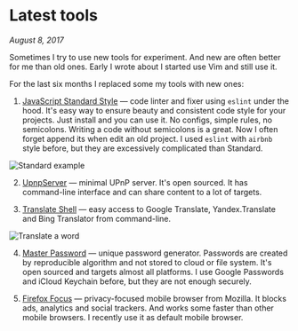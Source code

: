 # Latest tools

_August 8, 2017_

Sometimes I try to use new tools for experiment. And new are often better
for me than old ones. Early I wrote about I started use Vim and still use it.

For the last six months I replaced some my tools with new ones:

1. [JavaScript Standard Style](https://github.com/standard/standard) — code
  linter and fixer using `eslint` under the hood. It's easy way to ensure beauty
  and consistent code style for your projects. Just install and you can use it.
  No configs, simple rules, no semicolons. Writing a code without semicolons
  is a great. Now I often forget append its when edit an old project. I used
  `eslint` with `airbnb` style before, but they are excessively complicated than Standard.

  ![Standard example](//i.imgur.com/t22VTS0.png)

2. [UpnpServer](https://github.com/oeuillot/upnpserver-cli) — minimal UPnP server.
  It's open sourced. It has command-line interface and can share content to a lot of targets.

3. [Translate Shell](https://github.com/soimort/translate-shell) — easy access
  to Google Translate, Yandex.Translate and Bing Translator from command-line.

  ![Translate a word](//i.imgur.com/Q69i5a6.png)

4. [Master Password](http://masterpasswordapp.com) — unique password generator.
  Passwords are created by reproducible algorithm and not stored to cloud or
  file system. It's open sourced and targets almost all platforms. I use Google
  Passwords and iCloud Keychain before, but they are not enough securely.

5. [Firefox Focus](https://itunes.apple.com/us/app/firefox-focus-the-privacy-browser/id1055677337) — privacy-focused
  mobile browser from Mozilla. It blocks ads, analytics and social trackers.
  And works some faster than other mobile browsers. I recently use it as default mobile browser.
